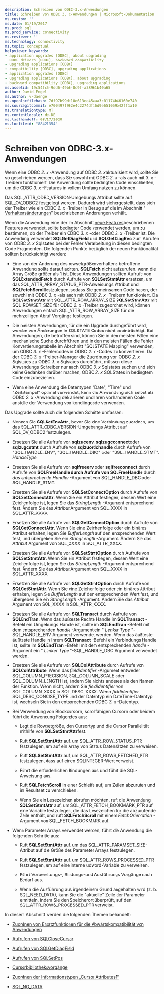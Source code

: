 ```yaml
---
description: Schreiben von ODBC-3.x-Anwendungen
title: Schreiben von ODBC 3. x-Anwendungen | Microsoft-Dokumentation
ms.custom: ''
ms.date: 01/19/2017
ms.prod: sql
ms.prod_service: connectivity
ms.reviewer: ''
ms.technology: connectivity
ms.topic: conceptual
helpviewer_keywords:
- application upgrades [ODBC], about upgrading
- ODBC drivers [ODBC], backward compatibility
- upgrading applications [ODBC]
- compatibility [ODBC], upgrading applications
- application upgrades [ODBC]
- upgrading applications [ODBC], about upgrading
- backward compatibility [ODBC], upgrading applications
ms.assetid: 19c54fc5-9dd6-49b6-8c9f-a38961b40a65
author: David-Engel
ms.author: v-daenge
ms.openlocfilehash: 7df97b99df10e613ee45aaa3c01174b46160e740
ms.sourcegitcommit: e700497f962e4c2274df16d9e651059b42ff1a10
ms.translationtype: MT
ms.contentlocale: de-DE
ms.lasthandoff: 08/17/2020
ms.locfileid: "88421354"
---
```

# <a name="writing-odbc-3x-applications"></a>Schreiben von ODBC-3.x-Anwendungen
Wenn eine ODBC *2. x* -Anwendung auf ODBC *3. x*aktualisiert wird, sollte Sie so geschrieben werden, dass Sie sowohl mit ODBC *2. x* -als auch mit *3. x* -Treibern funktioniert. Die Anwendung sollte bedingten Code einschließen, um die ODBC *3. x* -Features in vollem Umfang nutzen zu können.  
  
 Das SQL_ATTR_ODBC_VERSION-Umgebungs Attribut sollte auf SQL_OV_ODBC2 festgelegt werden. Dadurch wird sichergestellt, dass sich der Treiber wie ein ODBC *2. x* -Treiber in Bezug auf die im Abschnitt " [Verhaltensänderungen](../../../odbc/reference/develop-app/behavioral-changes.md)" beschriebenen Änderungen verhält.  
  
 Wenn die Anwendung eine der im Abschnitt [neue Features](../../../odbc/reference/develop-app/new-features.md)beschriebenen Features verwendet, sollte bedingter Code verwendet werden, um zu bestimmen, ob der Treiber ein ODBC *3. x* -oder ODBC *2. x* -Treiber ist. Die Anwendung verwendet **SQLGetDiagField** und **SQLGetDiagRec** zum Abrufen von ODBC *3. x* Sqlstates bei der Fehler Verarbeitung in diesen bedingten Code Fragmenten. Die folgenden Punkte bezüglich der neuen Funktionalität sollten berücksichtigt werden:  
  
-   Eine von der Änderung des rowsetgrößenverhaltens betroffene Anwendung sollte darauf achten, **SQLFetch** nicht aufzurufen, wenn die Array Größe größer als 1 ist. Diese Anwendungen sollten Aufrufe von **SQLExtendedFetch** durch Aufrufe von **SQLSetStmtAttr** ersetzen, um das SQL_ATTR_ARRAY_STATUS_PTR-Anweisungs Attribut und **SQLFetchScroll**festzulegen, sodass Sie gemeinsamen Code haben, der sowohl mit ODBC *3. x* -als auch mit ODBC *2. x* -Treibern funktioniert. Da **SQLSetStmtAttr** mit SQL_ATTR_ROW_ARRAY_SIZE **SQLSetStmtAttr** mit SQL_ROWSET_SIZE für ODBC *2. x* -Treiber zugeordnet wird, können Anwendungen einfach SQL_ATTR_ROW_ARRAY_SIZE für die mehrzeiligen Abruf Vorgänge festlegen.  
  
-   Die meisten Anwendungen, für die ein Upgrade durchgeführt wird, werden von Änderungen in SQLSTATE Codes nicht beeinträchtigt. Bei Anwendungen, die betroffen sind, können Sie in den meisten Fällen eine mechanische Suche durchführen und in den meisten Fällen die Fehler Konvertierungstabelle im Abschnitt "SQLSTATE Mapping" verwenden, um ODBC *3. x* -Fehlercodes in ODBC *2. x* -Codes zu konvertieren. Da der ODBC *3. x* -Treiber-Manager die Zuordnung von ODBC *2. x* Sqlstates zu ODBC *3. x* Sqlstates durchführt, müssen diese Anwendungs Schreiber nur nach ODBC *3. x* Sqlstates suchen und sich keine Gedanken darüber machen, ODBC *2. x* SQLStates in bedingtem Code einzubeziehen.  
  
-   Wenn eine Anwendung die Datentypen "Date", "Time" und "Zeitstempel" optimal verwendet, kann die Anwendung sich selbst als ODBC *2. x* -Anwendung deklarieren und Ihren vorhandenen Code anstelle der Verwendung von kondiingcode verwenden.  
  
 Das Upgrade sollte auch die folgenden Schritte umfassen:  
  
-   Nennen Sie **SQLSetEnvAttr** , bevor Sie eine Verbindung zuordnen, um das SQL_ATTR_ODBC_VERSION-Umgebungs Attribut auf SQL_OV_ODBC2 festzulegen.  
  
-   Ersetzen Sie alle Aufrufe von **sqlzucenv**, **sqlzugcconnect**oder **sqlzugcstmt** durch Aufrufe von **sqlzuordchandle** durch Aufrufe von "SQL_HANDLE_ENV", "SQL_HANDLE_DBC" oder "SQL_HANDLE_STMT". *HandleType*  
  
-   Ersetzen Sie alle Aufrufe von **sqlfreeerv** oder **sqlfreeconnect** durch Aufrufe von **SQLFreeHandle durch Aufrufe von SQLFreeHandle** durch *das entsprechende Handler* -Argument von SQL_HANDLE_DBC oder SQL_HANDLE_STMT.  
  
-   Ersetzen Sie alle Aufrufe von **SQLSetConnectOption** durch Aufrufe von **SQLSetConnectAttr**. Wenn Sie ein Attribut festlegen, dessen Wert eine Zeichenfolge ist, legen Sie das *StringLength* -Argument entsprechend fest. Ändern Sie das *Attribut* Argument von SQL_XXXX in SQL_ATTR_XXXX.  
  
-   Ersetzen Sie alle Aufrufe von **SQLGetConnectOption** durch Aufrufe von **SQLGetConnectAttr**. Wenn Sie eine Zeichenfolge oder ein binäres Attribut erhalten, legen Sie *BufferLength* auf den entsprechenden Wert fest, und übergeben Sie ein *StringLength* -Argument. Ändern Sie das *Attribut* Argument von SQL_XXXX in SQL_ATTR_XXXX.  
  
-   Ersetzen Sie alle Aufrufe von **SQLSetStmtOption** durch Aufrufe von **SQLSetStmtAttr**. Wenn Sie ein Attribut festlegen, dessen Wert eine Zeichenfolge ist, legen Sie das *StringLength* -Argument entsprechend fest. Ändern Sie das *Attribut* Argument von SQL_XXXX in SQL_ATTR_XXXX.  
  
-   Ersetzen Sie alle Aufrufe von **SQLGetStmtOption** durch Aufrufe von **SQLGetStmtAttr**. Wenn Sie eine Zeichenfolge oder ein binäres Attribut erhalten, legen Sie *BufferLength* auf den entsprechenden Wert fest, und übergeben Sie ein *StringLength* -Argument. Ändern Sie das *Attribut* Argument von SQL_XXXX in SQL_ATTR_XXXX.  
  
-   Ersetzen Sie alle Aufrufe von **SQLTransact** durch Aufrufe von **SQLEndTran**. Wenn das äußteste Rechte Handle im **SQLTransact** -Befehl ein Umgebungs Handle ist, sollte im **SQLEndTran** -Befehl mit dem entsprechenden *handle* -Argument ein " *Lenker Type* "-SQL_HANDLE_ENV Argument verwendet werden. Wenn das äußteste äußteste Handle in Ihrem **SQLTransact** -Befehl ein Verbindungs Handle ist, sollte im **SQLEndTran** -Befehl mit dem entsprechenden *handle* -Argument ein " *Lenker Type* "-SQL_HANDLE_DBC Argument verwendet werden.  
  
-   Ersetzen Sie alle Aufrufe von **SQLColAttribute** durch Aufrufe von **SQLColAttribute**. Wenn das *fieldidentifier* -Argument entweder SQL_COLUMN_PRECISION, SQL_COLUMN_SCALE oder SQL_COLUMN_LENGTH ist, ändern Sie nichts anderes als den Namen der Funktion. Wenn nicht, ändern Sie *fieldidentifier* von SQL_COLUMN_XXXX in SQL_DESC_XXXX. Wenn *fieldidentifier* SQL_DESC_CONCISE_TYPE und der Datentyp ein DateTime-Datentyp ist, wechseln Sie in den entsprechenden ODBC *3. x* -Datentyp.  
  
-   Bei Verwendung von Blockcursorn, scrollfähigen Cursorn oder beidem führt die Anwendung Folgendes aus:  
  
    -   Legt die Rowsetgröße, den Cursortyp und die Cursor Parallelität mithilfe von **SQLSetStmtAttr**fest.  
  
    -   Ruft **SQLSetStmtAttr** auf, um SQL_ATTR_ROW_STATUS_PTR festzulegen, um auf ein Array von Status Datensätzen zu verweisen.  
  
    -   Ruft **SQLSetStmtAttr** auf, um SQL_ATTR_ROWS_FETCHED_PTR festzulegen, dass auf einen SQLINTEGER-Wert verweist.  
  
    -   Führt die erforderlichen Bindungen aus und führt die SQL-Anweisung aus.  
  
    -   Ruft **SQLFetchScroll** in einer Schleife auf, um Zeilen abzurufen und im Resultset zu verschieben.  
  
    -   Wenn Sie ein Lesezeichen abrufen möchten, ruft die Anwendung **SQLSetStmtAttr** auf, um SQL_ATTR_FETCH_BOOKMARK_PTR auf eine Variable festzulegen, die das Lesezeichen für die abzurufende Zeile enthält, und ruft **SQLFetchScroll** mit einem *FetchOrientation* -Argument von SQL_FETCH_BOOKMARK auf.  
  
-   Wenn Parameter Arrays verwendet werden, führt die Anwendung die folgenden Schritte aus:  
  
    -   Ruft **SQLSetStmtAttr** auf, um das SQL_ATTR_PARAMSET_SIZE-Attribut auf die Größe des Parameter Arrays festzulegen.  
  
    -   Ruft **SQLSetStmtAttr** auf, um SQL_ATTR_ROWS_PROCESSED_PTR festzulegen, um auf eine interne udword-Variable zu verweisen.  
  
    -   Führt Vorbereitungs-, Bindungs-und Ausführungs Vorgänge nach Bedarf aus.  
  
    -   Wenn die Ausführung aus irgendeinem Grund angehalten wird (z. b. SQL_NEED_DATA), kann Sie die "aktuelle" Zeile der Parameter ermitteln, indem Sie den Speicherort überprüft, auf den SQL_ATTR_ROWS_PROCESSED_PTR verweist.  
  
 In diesem Abschnitt werden die folgenden Themen behandelt:  
  
-   [Zuordnen von Ersatzfunktionen für die Abwärtskompatibilität von Anwendungen](../../../odbc/reference/develop-app/mapping-replacement-functions-for-backward-compatibility-of-applications.md)  
  
-   [Aufrufen von SQLCloseCursor](../../../odbc/reference/develop-app/calling-sqlclosecursor.md)  
  
-   [Aufrufen von SQLGetDiagField](../../../odbc/reference/develop-app/calling-sqlgetdiagfield.md)  
  
-   [Aufrufen von SQLSetPos](../../../odbc/reference/develop-app/calling-sqlsetpos.md)  
  
-   [Cursorbibliotheksvorgänge](../../../odbc/reference/develop-app/cursor-library-operations.md)  
  
-   [Zuordnen der Informationstypen „Cursor Attributes1“](../../../odbc/reference/develop-app/mapping-the-cursor-attributes1-information-types.md)  
  
-   [SQL_NO_DATA](../../../odbc/reference/develop-app/sql-no-data.md)
